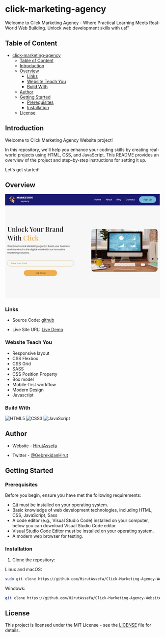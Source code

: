 # click-marketing-agency

Welcome to Click Marketing Agency - Where Practical Learning Meets Real-World Web Building. Unlock web development skills with us!"

## Table of Content

- [click-marketing-agency](#click-marketing-agency)
  - [Table of Content](#table-of-content)
  - [Introduction](#introduction)
  - [Overview](#overview)
    - [Links](#links)
    - [Website Teach You](#website-teach-you)
    - [Build With](#build-with)
  - [Author](#author)
  - [Getting Started](#getting-started)
    - [Prerequisites](#prerequisites)
    - [Installation](#installation)
  - [License](#license)

## Introduction

Welcome to Click Marketing Agency Website project!

In this repository, we'll help you enhance your coding skills by creating real-world projects using HTML, CSS, and JavaScript. This README provides an overview of the project and step-by-step instructions for setting it up.

Let's get started!

## Overview

![img](/design/clickdesktop.JPG)

<!-- ### Screenshot

- Small screen: ![Mobile](./design/clickmobile.JPG)
- large screen: ![Desk Top](./design/clickdesktop.JPG) -->

### Links

- Source Code: [github](https://github.com/HirutAssefa/Click-Marketing-Agency-Website)

- Live Site URL: [Live Demo](https://Click-Marketing-Agency-Website.netlify.app/)

### Website Teach You

- Responsive layout
- CSS Flexbox
- CSS Grid
- SASS
- CSS Position Property
- Box model
- Mobile-first workflow
- Modern Design
- Javascript

### Build With

![HTML5](https://img.shields.io/badge/-HTML5-1A1B27?style=flat&logo=html5&logoColor=ffffff&labelColor=E34F26)
![CSS3](https://img.shields.io/badge/-CSS3-1A1B27?style=flat&logo=css3&logoColor=ffffff&labelColor=1572B6)
![JavaScript](https://img.shields.io/badge/-JavaScript-1A1B27?style=flat&logo=javascript&labelColor=252526)

## Author

- Website - [HirutAssefa](https://HirutAssefa.github.io/Gebrekidan-portfolio/)

- Twitter - [@GebrekidanHirut](https://twitter.com/GebrekidanHirut)

## Getting Started

### Prerequisites

Before you begin, ensure you have met the following requirements:

- [Git](https://git-scm.com/downloads "Download Git") must be installed on your operating system.
- Basic knowledge of web development technologies, including HTML, CSS, JavaScript, Sass
- A code editor (e.g., Visual Studio Code) installed on your computer, below you can download Visual Studio Code editor.
- [Visual Studio Code Editor](https://code.visualstudio.com/download "Download VSCODE") must be installed on your operating system.
- A modern web browser for testing.

### Installation

1. Clone the repository:

Linux and macOS:

```bash
sudo git clone https://github.com/HirutAssefa/Click-Marketing-Agency-Website
```

Windows:

```bash
git clone https://github.com/HirutAssefa/Click-Marketing-Agency-Website
```

## License

This project is licensed under the MIT License - see the [LICENSE](LICENSE) file for details.
